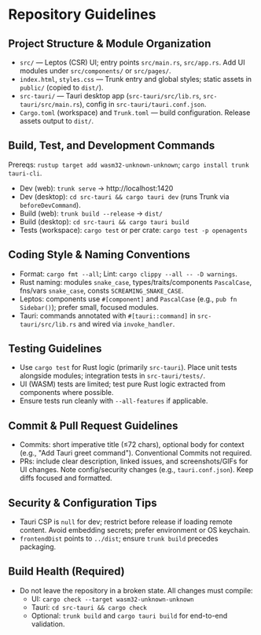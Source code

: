 # Repository Guidelines

## Project Structure & Module Organization
- `src/` — Leptos (CSR) UI; entry points `src/main.rs`, `src/app.rs`. Add UI modules under `src/components/` or `src/pages/`.
- `index.html`, `styles.css` — Trunk entry and global styles; static assets in `public/` (copied to `dist/`).
- `src-tauri/` — Tauri desktop app (`src-tauri/src/lib.rs`, `src-tauri/src/main.rs`), config in `src-tauri/tauri.conf.json`.
- `Cargo.toml` (workspace) and `Trunk.toml` — build configuration. Release assets output to `dist/`.

## Build, Test, and Development Commands
Prereqs: `rustup target add wasm32-unknown-unknown`; `cargo install trunk tauri-cli`.
- Dev (web): `trunk serve` → http://localhost:1420
- Dev (desktop): `cd src-tauri && cargo tauri dev` (runs Trunk via `beforeDevCommand`).
- Build (web): `trunk build --release` → `dist/`
- Build (desktop): `cd src-tauri && cargo tauri build`
- Tests (workspace): `cargo test` or per crate: `cargo test -p openagents`

## Coding Style & Naming Conventions
- Format: `cargo fmt --all`; Lint: `cargo clippy --all -- -D warnings`.
- Rust naming: modules `snake_case`, types/traits/components `PascalCase`, fns/vars `snake_case`, consts `SCREAMING_SNAKE_CASE`.
- Leptos: components use `#[component]` and `PascalCase` (e.g., `pub fn Sidebar()`); prefer small, focused modules.
- Tauri: commands annotated with `#[tauri::command]` in `src-tauri/src/lib.rs` and wired via `invoke_handler`.

## Testing Guidelines
- Use `cargo test` for Rust logic (primarily `src-tauri`). Place unit tests alongside modules; integration tests in `src-tauri/tests/`.
- UI (WASM) tests are limited; test pure Rust logic extracted from components where possible.
- Ensure tests run cleanly with `--all-features` if applicable.

## Commit & Pull Request Guidelines
- Commits: short imperative title (≤72 chars), optional body for context (e.g., "Add Tauri greet command"). Conventional Commits not required.
- PRs: include clear description, linked issues, and screenshots/GIFs for UI changes. Note config/security changes (e.g., `tauri.conf.json`). Keep diffs focused and formatted.

## Security & Configuration Tips
- Tauri CSP is `null` for dev; restrict before release if loading remote content. Avoid embedding secrets; prefer environment or OS keychain.
- `frontendDist` points to `../dist`; ensure `trunk build` precedes packaging.

## Build Health (Required)
- Do not leave the repository in a broken state. All changes must compile:
  - UI: `cargo check --target wasm32-unknown-unknown`
  - Tauri: `cd src-tauri && cargo check`
  - Optional: `trunk build` and `cargo tauri build` for end-to-end validation.
